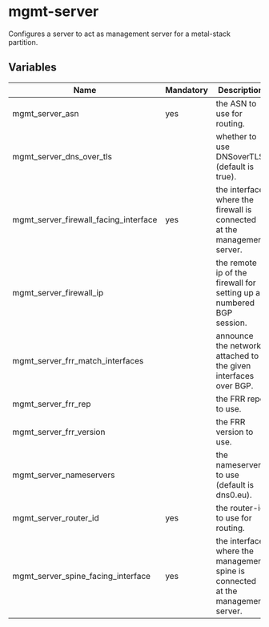 # mgmt-server

Configures a server to act as management server for a metal-stack partition.

## Variables

| Name                                  | Mandatory | Description                                                                     |
|---------------------------------------|-----------|---------------------------------------------------------------------------------|
| mgmt_server_asn                       | yes       | the ASN to use for routing.                                                     |
| mgmt_server_dns_over_tls              |           | whether to use DNSoverTLS (default is true).                                    |
| mgmt_server_firewall_facing_interface | yes       | the interface where the firewall is connected at the management server.         |
| mgmt_server_firewall_ip               |           | the remote ip of the firewall for setting up a numbered BGP session.            |
| mgmt_server_frr_match_interfaces      |           | announce the networks attached to the given interfaces over BGP.                |
| mgmt_server_frr_rep                   |           | the FRR repo to use.                                                            |
| mgmt_server_frr_version               |           | the FRR version to use.                                                         |
| mgmt_server_nameservers               |           | the nameservers to use (default is dns0.eu).                                    |
| mgmt_server_router_id                 | yes       | the router-id to use for routing.                                               |
| mgmt_server_spine_facing_interface    | yes       | the interface where the management spine is connected at the management server. |